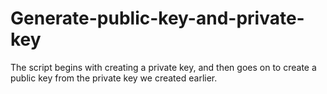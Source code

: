 # Generate-public-key-and-private-key
The script begins with creating a private key,
and then goes on to create a public key from the private key we created earlier.
